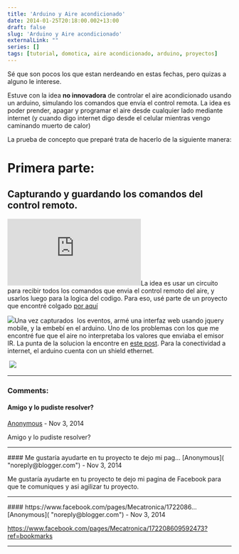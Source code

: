 ```yaml
---
title: 'Arduino y Aire acondicionado'
date: 2014-01-25T20:18:00.002+13:00
draft: false
slug: 'Arduino y Aire acondicionado'
externalLink: ""
series: []
tags: [tutorial, domotica, aire acondicionado, arduino, proyectos]
---
```


Sé que son pocos los que estan nerdeando en estas fechas, pero quizas a alguno le interese.

Estuve con la idea **no innovadora** de controlar el aire acondicionado usando un arduino, simulando los comandos que envía el control remota. La idea es poder prender, apagar y programar el aire desde cualquier lado mediante internet (y cuando digo internet digo desde el celular mientras vengo caminando muerto de calor)

La prueba de concepto que preparé trata de hacerlo de la siguiente manera:

# Primera parte: 
## Capturando y guardando los comandos del control remoto.

[![](http://www.ladyada.net/wiki/lib/exe/fetch.php?hash=38859c&w=618&h=416&media=http%3A%2F%2Fwww.ladyada.net%2Fimages%2Fsensors%2Farduinopna4602.gif)](http://www.ladyada.net/wiki/lib/exe/fetch.php?hash=38859c&w=618&h=416&media=http%3A%2F%2Fwww.ladyada.net%2Fimages%2Fsensors%2Farduinopna4602.gif)La idea es usar un circuito para recibir todos los comandos que envia el control remoto del aire, y usarlos luego para la logica del codigo. Para eso, usé parte de un proyecto que encontré colgado [por aquí](http://www.ladyada.net/wiki/tutorials/learn/sensors/ir.html)

[![](https://encrypted-tbn1.gstatic.com/images?q=tbn:ANd9GcRlWbDd4JblgFeuTGu9Q1I37J_oyitABKQI70AoDM2-hzHHEp_I1w)](https://encrypted-tbn1.gstatic.com/images?q=tbn:ANd9GcRlWbDd4JblgFeuTGu9Q1I37J_oyitABKQI70AoDM2-hzHHEp_I1w)Una vez capturados  los eventos, armé una interfaz web usando jquery mobile, y la embebí en el arduino. Uno de los problemas con los que me encontré fue que el aire no interpretaba los valores que enviaba el emisor IR. La punta de la solucion la encontre en [este post](http://forum.arduino.cc/index.php?PHPSESSID=kqt4ejhh6mg2btq59lgefdtch7&topic=208279.msg1531237#msg1531237). Para la conectividad a internet, el arduino cuenta con un shield ethernet.

 [![](http://4.bp.blogspot.com/-dqqawxH461Y/UuNjdV-3ReI/AAAAAAAAWtU/SwYA-3nOZ1M/s1600/2014-01-25+04_10_14-Air+conditioner+controller+using+Ardunio+by+Cristian+Marquez.png)](http://4.bp.blogspot.com/-dqqawxH461Y/UuNjdV-3ReI/AAAAAAAAWtU/SwYA-3nOZ1M/s1600/2014-01-25+04_10_14-Air+conditioner+controller+using+Ardunio+by+Cristian+Marquez.png)

---
### Comments:
#### Amigo y lo pudiste resolver?
[Anonymous]( "noreply@blogger.com") - <time datetime="2014-11-06T04:10:05.770+13:00">Nov 3, 2014</time>

Amigo y lo pudiste resolver?
<hr />
#### Me gustaría ayudarte en tu proyecto te dejo mi pag...
[Anonymous]( "noreply@blogger.com") - <time datetime="2014-11-06T04:12:30.270+13:00">Nov 3, 2014</time>

Me gustaría ayudarte en tu proyecto te dejo mi pagina de Facebook para que te comuniques y asi agilizar tu proyecto.
<hr />
#### https://www.facebook.com/pages/Mecatronica/1722086...
[Anonymous]( "noreply@blogger.com") - <time datetime="2014-11-06T04:14:16.532+13:00">Nov 3, 2014</time>

https://www.facebook.com/pages/Mecatronica/172208609592473?ref=bookmarks
<hr />
